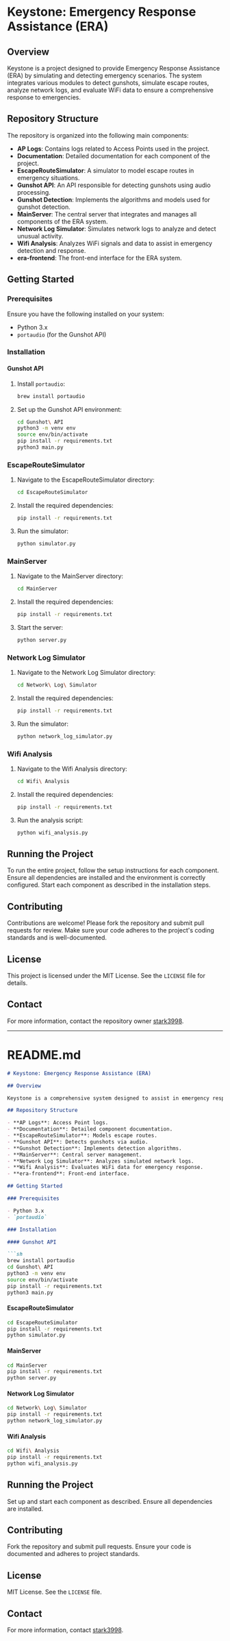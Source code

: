 # Keystone: Emergency Response Assistance (ERA)

## Overview

Keystone is a project designed to provide Emergency Response Assistance (ERA) by simulating and detecting emergency scenarios. The system integrates various modules to detect gunshots, simulate escape routes, analyze network logs, and evaluate WiFi data to ensure a comprehensive response to emergencies.

## Repository Structure

The repository is organized into the following main components:

- **AP Logs**: Contains logs related to Access Points used in the project.
- **Documentation**: Detailed documentation for each component of the project.
- **EscapeRouteSimulator**: A simulator to model escape routes in emergency situations.
- **Gunshot API**: An API responsible for detecting gunshots using audio processing.
- **Gunshot Detection**: Implements the algorithms and models used for gunshot detection.
- **MainServer**: The central server that integrates and manages all components of the ERA system.
- **Network Log Simulator**: Simulates network logs to analyze and detect unusual activity.
- **Wifi Analysis**: Analyzes WiFi signals and data to assist in emergency detection and response.
- **era-frontend**: The front-end interface for the ERA system.

## Getting Started

### Prerequisites

Ensure you have the following installed on your system:

- Python 3.x
- `portaudio` (for the Gunshot API)

### Installation

#### Gunshot API

1. Install `portaudio`:
    ```sh
    brew install portaudio
    ```
2. Set up the Gunshot API environment:
    ```sh
    cd Gunshot\ API
    python3 -m venv env
    source env/bin/activate
    pip install -r requirements.txt
    python3 main.py
    ```

### EscapeRouteSimulator

1. Navigate to the EscapeRouteSimulator directory:
    ```sh
    cd EscapeRouteSimulator
    ```
2. Install the required dependencies:
    ```sh
    pip install -r requirements.txt
    ```
3. Run the simulator:
    ```sh
    python simulator.py
    ```

### MainServer

1. Navigate to the MainServer directory:
    ```sh
    cd MainServer
    ```
2. Install the required dependencies:
    ```sh
    pip install -r requirements.txt
    ```
3. Start the server:
    ```sh
    python server.py
    ```

### Network Log Simulator

1. Navigate to the Network Log Simulator directory:
    ```sh
    cd Network\ Log\ Simulator
    ```
2. Install the required dependencies:
    ```sh
    pip install -r requirements.txt
    ```
3. Run the simulator:
    ```sh
    python network_log_simulator.py
    ```

### Wifi Analysis

1. Navigate to the Wifi Analysis directory:
    ```sh
    cd Wifi\ Analysis
    ```
2. Install the required dependencies:
    ```sh
    pip install -r requirements.txt
    ```
3. Run the analysis script:
    ```sh
    python wifi_analysis.py
    ```

## Running the Project

To run the entire project, follow the setup instructions for each component. Ensure all dependencies are installed and the environment is correctly configured. Start each component as described in the installation steps.

## Contributing

Contributions are welcome! Please fork the repository and submit pull requests for review. Make sure your code adheres to the project's coding standards and is well-documented.

## License

This project is licensed under the MIT License. See the `LICENSE` file for details.

## Contact

For more information, contact the repository owner [stark3998](https://github.com/stark3998).

---

# README.md

```markdown
# Keystone: Emergency Response Assistance (ERA)

## Overview

Keystone is a comprehensive system designed to assist in emergency response scenarios. It includes modules for gunshot detection, escape route simulation, network log analysis, and WiFi signal evaluation, all integrated into a central server with a user-friendly front-end interface.

## Repository Structure

- **AP Logs**: Access Point logs.
- **Documentation**: Detailed component documentation.
- **EscapeRouteSimulator**: Models escape routes.
- **Gunshot API**: Detects gunshots via audio.
- **Gunshot Detection**: Implements detection algorithms.
- **MainServer**: Central server management.
- **Network Log Simulator**: Analyzes simulated network logs.
- **Wifi Analysis**: Evaluates WiFi data for emergency response.
- **era-frontend**: Front-end interface.

## Getting Started

### Prerequisites

- Python 3.x
- `portaudio`

### Installation

#### Gunshot API

```sh
brew install portaudio
cd Gunshot\ API
python3 -m venv env
source env/bin/activate
pip install -r requirements.txt
python3 main.py
```

#### EscapeRouteSimulator

```sh
cd EscapeRouteSimulator
pip install -r requirements.txt
python simulator.py
```

#### MainServer

```sh
cd MainServer
pip install -r requirements.txt
python server.py
```

#### Network Log Simulator

```sh
cd Network\ Log\ Simulator
pip install -r requirements.txt
python network_log_simulator.py
```

#### Wifi Analysis

```sh
cd Wifi\ Analysis
pip install -r requirements.txt
python wifi_analysis.py
```

## Running the Project

Set up and start each component as described. Ensure all dependencies are installed.

## Contributing

Fork the repository and submit pull requests. Ensure your code is documented and adheres to project standards.

## License

MIT License. See the `LICENSE` file.

## Contact

For more information, contact [stark3998](https://github.com/stark3998).
```

